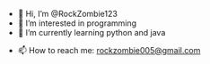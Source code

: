 - 👋 Hi, I’m @RockZombie123
- 👀 I’m interested in programming
- 🌱 I’m currently learning python and java
<!---- 💞️ I’m looking to collaborate on ...--->
- 📫 How to reach me: rockzombie005@gmail.com

<!---
RockZombie123/RockZombie123 is a ✨ special ✨ repository because its `README.md` (this file) appears on your GitHub profile.
You can click the Preview link to take a look at your changes.
--->
